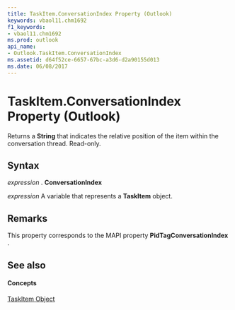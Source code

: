 ```yaml
---
title: TaskItem.ConversationIndex Property (Outlook)
keywords: vbaol11.chm1692
f1_keywords:
- vbaol11.chm1692
ms.prod: outlook
api_name:
- Outlook.TaskItem.ConversationIndex
ms.assetid: d64f52ce-6657-67bc-a3d6-d2a90155d013
ms.date: 06/08/2017
---
```



# TaskItem.ConversationIndex Property (Outlook)

Returns a  **String** that indicates the relative position of the item within the conversation thread. Read-only.


## Syntax

 _expression_ . **ConversationIndex**

 _expression_ A variable that represents a **TaskItem** object.


## Remarks

This property corresponds to the MAPI property  **PidTagConversationIndex** .


## See also


#### Concepts


[TaskItem Object](Outlook.TaskItem.md)

